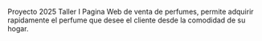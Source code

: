 Proyecto 2025 Taller I 
Pagina Web de venta de perfumes, permite adquirir rapidamente el perfume que desee el cliente desde la comodidad de su hogar. 

